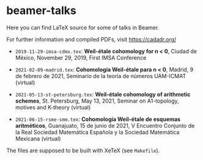 # beamer-talks

Here you can find LaTeX source for some of talks in Beamer.

For further information and compiled PDFs, visit https://cadadr.org/


* `2019-11-29-imsa-cdmx.tex`:
  **Weil-étale cohomology for n < 0**,
  Ciudad de México, November 29, 2019,
  First IMSA Conference

* `2021-02-09-madrid.tex`:
  **Cohomología Weil-étale para n < 0**,
  Madrid, 9 de febrero de 2021,
  Seminario de la teoría de números UAM-ICMAT (virtual)

* `2021-05-13-st-petersburg.tex`:
  **Weil-étale cohomology of arithmetic schemes**,
  St. Petersburg, May 13, 2021,
  Seminar on A1-topology, motives and K-theory (virtual)

* `2021-06-15-rsme-smm.tex`:
  **Cohomología Weil-étale de esquemas aritméticos**,
  Guanajuato, 15 de junio de 2021,
  V Encuentro Conjunto de la Real Sociedad Matemática Española
  y la Sociedad Matemática Mexicana (virtual)


The files are supposed to be built with XeTeX
(see `Makefile`).
